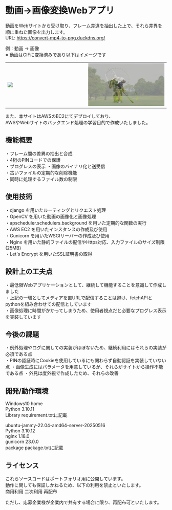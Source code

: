 # 動画->画像変換Webアプリ
動画をWebサイトから受け取り、フレーム差違を抽出した上で、それら差異を順に重ねた画像を出力します。  
URL: https://convert-mp4-to-png.duckdns.org/

例：動画 -> 画像  
※ 動画はGIFに変換済みであり以下はイメージです
<table>
  <tr>
    <td width="45%">
      <img src="https://raw.githubusercontent.com/miya8872/django_convert_mp4-png/refs/heads/master/example/example.gif">
    </td>
    <td width="45%">
      <img src="https://raw.githubusercontent.com/miya8872/django_convert_mp4-png/refs/heads/master/example/example.png">
    </td>
  </tr>
</table>

また、本サイトはAWSのEC2にてデプロイしており、  
AWSやWebサイトのバックエンド処理の学習目的で作成いたしました。

## 機能概要
・フレーム間の差異の抽出と合成  
・4桁のPINコードでの保護  
・プログレスの表示
・画像のバイナリ化と送受信  
・古いファイルの定期的な削除機能  
・同時に処理するファイル数の制限

## 使用技術
・django を用いたルーティングとリクエスト処理  
・OpenCV を用いた動画の画像化と画像処理  
・apscheduler.schedulers.background を用いた定期的な関数の実行  
・AWS EC2 を用いたインスタンスの作成及び使用  
・Gunicorn を用いたWSGIサーバーの作成及び使用  
・Nginx を用いた静的ファイルの配信やHttps対応、入力ファイルのサイズ制限(25MB)  
・Let's Encrypt を用いたSSL証明書の取得

## 設計上の工夫点
・最低限Webアプリケーションとして、継続して機能することを意識して作成しました  
・上記の一環としてメディアを直URLで配信することは避け、fetchAPIとpythonを組み合わせての配信としています  
・画像処理に時間がかかってしまうため、使用者視点だと必要なプログレス表示を実装しています

## 今後の課題
・例外処理やログに関しての実装がほぼないため、継続利用にはそれらの実装が必須である点  
・PINの認証時にCookieを使用しているにも関わらず自動認証を実装していない点
・画像生成にはパラメータを用意しているが、それらがサイトから操作不能である点
・外見は度外視で作成したため、それらの改善

## 開発/動作環境
Windows10 home  
Python 3.10.11  
Library requirement.txtに記載  

ubuntu-jammy-22.04-amd64-server-20250516  
Python 3.10.12  
nginx 1.18.0  
gunicorn 23.0.0  
package package.txtに記載

## ライセンス
これらソースコードはポートフォリオ用に公開しています。  
動作に関しても保証しかねるため、以下の利用を禁止といたします。  
商用利用 二次利用 再配布

ただし、応募企業様が企業内で共有する場合に限り、再配布可といたします。
